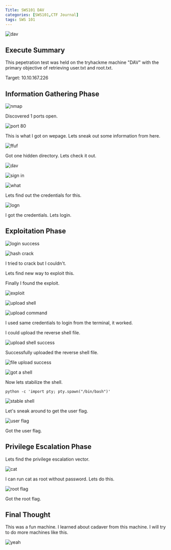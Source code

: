 ```yaml
---
Title: SWS101 DAV
categories: [SWS101,CTF Journal]
tags: SWS 101
---
```


![dav](../assets/dav/dav.jpeg)

## Execute Summary

This pepetration test was held on the tryhackme machine "DAV" with the primary objective of retrieving user.txt and root.txt.   


Target: 10.10.167.226

## Information Gathering Phase

![nmap](../assets/dav/davnmap.png)

Discovered 1 ports open.

![port 80](../assets/dav/davweb.png)

This is what I got on wepage. Lets sneak out some information from here.

![ffuf](../assets/dav/davffuf.png)

Got one hidden directory. Lets check it out.

![dav](../assets/dav/davwebdav.png)

![sign in](../assets/dav/davsignin.png)

![what](../assets/dav/davwhat.jpeg)

Lets find out the credentials for this.

![logn](../assets/dav/davlogin.png)

I got the credentials. Lets login.

## Exploitation Phase

![login success](../assets/dav/davloginsuccess.png)

![hash crack](../assets/dav/davhashcrack.png)

I tried to crack but I couldn't.

Lets find new way to exploit this.

Finally I found the exploit.

![exploit](../assets/dav/davexploitsearch.png)

![upload shell](../assets/dav/davuploadshell.png)

![upload command](../assets/dav/davuploadcommand.png)

I used same credentials to login from the terminal, it worked.

I could upload the reverse shell file.

![upload shell success](../assets/dav/davuploads.png)

Successfully uploaded the reverse shell file.

![file upload success](../assets/dav/davfileuploadsuccess.png)

![got a shell](../assets/dav/davgotashell.png)

Now lets stabilize the shell.

    python -c 'import pty; pty.spawn("/bin/bash")'

![stable shell](../assets/dav/davstableshell.png)

Let's sneak around to get the user flag.

![user flag](../assets/dav/davuserflag.png)

Got the user flag.

## Privilege Escalation Phase

Lets find the privilege escalation vector.

![cat](../assets/dav/davcat.png)

 I can run cat as root without password. Lets do this.

 ![root flag](../assets/dav/davrootflag.png)

Got the root flag.

## Final Thought

This was a fun machine. I learned about cadaver from this machine. I will try to do more machines like this. 

![yeah](../assets/dav/davyeah.jpeg)


